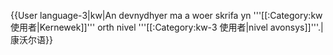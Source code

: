 {{User language-3|kw|An devnydhyer ma a woer skrifa yn '''[[:Category:kw 使用者|Kernewek]]''' orth nivel '''[[:Category:kw-3 使用者|nivel avonsys]]'''.|康沃尔语}}<noinclude>

</noinclude>